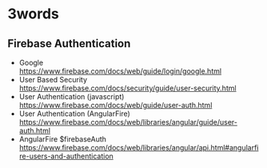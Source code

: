 # 3words

## Firebase Authentication

* Google  
https://www.firebase.com/docs/web/guide/login/google.html
* User Based Security   
https://www.firebase.com/docs/security/guide/user-security.html
* User Authentication (javascript)  
https://www.firebase.com/docs/web/guide/user-auth.html
* User Authentication (AngularFire)  
https://www.firebase.com/docs/web/libraries/angular/guide/user-auth.html
* AngularFire $firebaseAuth  
https://www.firebase.com/docs/web/libraries/angular/api.html#angularfire-users-and-authentication
